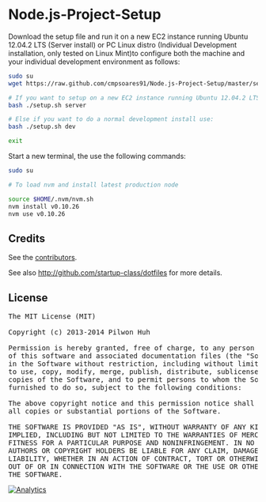 Node.js-Project-Setup
=========
Download the setup file and run it on a new EC2 instance running Ubuntu 12.04.2 LTS (Server install)
or PC Linux distro (Individual Development installation, only tested on Linux Mint)to configure both
the machine and your individual development environment as follows:

```sh
sudo su
wget https://raw.github.com/cmpsoares91/Node.js-Project-Setup/master/setup.sh

# If you want to setup on a new EC2 instance running Ubuntu 12.04.2 LTS for final setup use:
bash ./setup.sh server

# Else if you want to do a normal development install use:
bash ./setup.sh dev

exit
```
Start a new terminal, the use the following commands:

```sh
sudo su

# To load nvm and install latest production node

source $HOME/.nvm/nvm.sh
nvm install v0.10.26
nvm use v0.10.26
```

## Credits

  See the [contributors](https://github.com/cmpsoares91/Node.js-Project-Setup/graphs/contributors).
  
  See also http://github.com/startup-class/dotfiles for more details.

## License

<pre>
The MIT License (MIT)

Copyright (c) 2013-2014 Pilwon Huh

Permission is hereby granted, free of charge, to any person obtaining a copy
of this software and associated documentation files (the "Software"), to deal
in the Software without restriction, including without limitation the rights
to use, copy, modify, merge, publish, distribute, sublicense, and/or sell
copies of the Software, and to permit persons to whom the Software is
furnished to do so, subject to the following conditions:

The above copyright notice and this permission notice shall be included in
all copies or substantial portions of the Software.

THE SOFTWARE IS PROVIDED "AS IS", WITHOUT WARRANTY OF ANY KIND, EXPRESS OR
IMPLIED, INCLUDING BUT NOT LIMITED TO THE WARRANTIES OF MERCHANTABILITY,
FITNESS FOR A PARTICULAR PURPOSE AND NONINFRINGEMENT. IN NO EVENT SHALL THE
AUTHORS OR COPYRIGHT HOLDERS BE LIABLE FOR ANY CLAIM, DAMAGES OR OTHER
LIABILITY, WHETHER IN AN ACTION OF CONTRACT, TORT OR OTHERWISE, ARISING FROM,
OUT OF OR IN CONNECTION WITH THE SOFTWARE OR THE USE OR OTHER DEALINGS IN
THE SOFTWARE.
</pre>

[![Analytics](https://ga-beacon.appspot.com/UA-50149210-1/Node.js-Project-Setup/readme?pixel)](https://github.com/pilwon/node-yahoo-finance)






